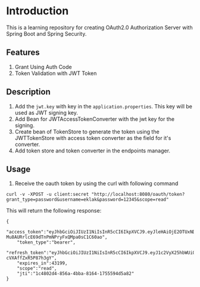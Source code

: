 # Introduction

This is a learning repository for creating OAuth2.0 Authorization Server with Spring Boot and Spring Security.

## Features

1. Grant Using Auth Code
2. Token Validation with JWT Token

## Description

1. Add the `jwt.key` with key in the `application.properties`. This key will be used as JWT signing key.
2. Add Bean for JWTAccessTokenConverter with the jwt key for the signing.
3. Create bean of TokenStore to generate the token using the JWTTokenStore with access token converter as the field for it's converter.
4. Add token store and token converter in the endpoints manager.

## Usage

1. Receive the oauth token by using the curl with following command
```curl
curl -v -XPOST -u client:secret "http://localhost:8080/oauth/token?grant_type=password&username=eklak&password=12345&scope=read" 
```
This will return the following response:
```curl
{
    "access_token":"eyJhbGciOiJIUzI1NiIsInR5cCI6IkpXVCJ9.eyJleHAiOjE2OTUxNDYwNTYsInVzZXJfbmFtZSI6ImVrbGFrIiwiYXV0aG9yaXRpZXMiOlsicmVhZCJdLCJqdGkiOiIxYzQ4MDJkNC04NTZhLTRiYmEtODE2NC0xNzU1NTk0ZDVhODIiLCJjbGllbnRfaWQiOiJjbGllbnQiLCJzY29wZSI6WyJyZWFkIl19.SroAvG-Mu8AURrlcE69dTnPmNPryFxQMpa0sC1C60ao",
    "token_type":"bearer",
    "refresh_token":"eyJhbGciOiJIUzI1NiIsInR5cCI6IkpXVCJ9.eyJ1c2VyX25hbWUiOiJla2xhayIsInNjb3BlIjpbInJlYWQiXSwiYXRpIjoiMWM0ODAyZDQtODU2YS00YmJhLTgxNjQtMTc1NTU5NGQ1YTgyIiwiZXhwIjoxNjk3Njk0ODU2LCJhdXRob3JpdGllcyI6WyJyZWFkIl0sImp0aSI6IjE5ODU2YTdhLWZhMjYtNDUwNi04Y2E5LTFmN2RlNjY4ODk2ZSIsImNsaWVudF9pZCI6ImNsaWVudCJ9.JpoRsRTDO3pP5Ab8GTWZOWWM7-cVXAffZxR5P87h3gY",
    "expires_in":43199,
    "scope":"read",
    "jti":"1c4802d4-856a-4bba-8164-1755594d5a82"
}
```
